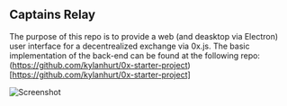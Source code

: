 ## Captains Relay

The purpose of this repo is to provide a web (and deasktop via Electron) user interface for a decentrealized exchange via 0x.js. The basic implementation of the back-end can be found at the following repo:
(https://github.com/kylanhurt/0x-starter-project) [https://github.com/kylanhurt/0x-starter-project]

![Screenshot](https://imgur.com/a/SE5aIUS)
